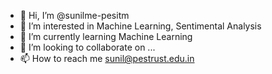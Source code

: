 - 👋 Hi, I’m @sunilme-pesitm
- 👀 I’m interested in Machine Learning, Sentimental Analysis
- 🌱 I’m currently learning Machine Learning
- 💞️ I’m looking to collaborate on ...
- 📫 How to reach me sunil@pestrust.edu.in

<!---
sunilme-pesitm/sunilme-pesitm is a ✨ special ✨ repository because its `README.md` (this file) appears on your GitHub profile.
You can click the Preview link to take a look at your changes.
--->
